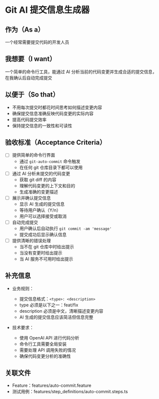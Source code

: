 # Git AI 提交信息生成器

## 作为（As a）
一个经常需要提交代码的开发人员

## 我想要（I want）
一个简单的命令行工具，能通过 AI 分析当前的代码变更并生成合适的提交信息，在我确认后自动完成提交

## 以便于（So that）
- 不用每次提交时都花时间思考如何描述变更内容
- 确保提交信息准确反映代码变更的实际内容
- 提高代码提交效率
- 保持提交信息的一致性和可读性

## 验收标准（Acceptance Criteria）
- [ ] 提供简单的命令行界面
  * 通过 `git-auto-commit` 命令触发
  * 在任何 git 仓库目录下都可以使用
- [ ] 通过 AI 分析未提交的代码变更
  * 获取 git diff 的内容
  * 理解代码变更的上下文和目的
  * 生成准确的变更描述
- [ ] 展示并确认提交信息
  * 显示 AI 生成的提交信息
  * 等待用户确认（Y/n）
  * 用户可以选择接受或取消
- [ ] 自动完成提交
  * 用户确认后自动执行 `git commit -am 'message'`
  * 提交成功后显示确认信息
- [ ] 提供清晰的错误处理
  * 当不在 git 仓库中时给出提示
  * 当没有变更时给出提示
  * 当 AI 服务不可用时给出提示

## 补充信息
- 业务规则：
  * 提交信息格式：`<type>: <description>`
  * type 必须是以下之一：feat/fix
  * description 必须是中文，清晰描述变更内容
  * AI 生成的提交信息应该简洁但信息完整

- 技术要求：
  * 使用 OpenAI API 进行代码分析
  * 命令行工具需要全局安装
  * 需要处理 API 调用失败的情况
  * 确保代码变更分析的准确性

## 关联文件
- Feature：features/auto-commit.feature
- 测试用例：features/step_definitions/auto-commit.steps.ts 